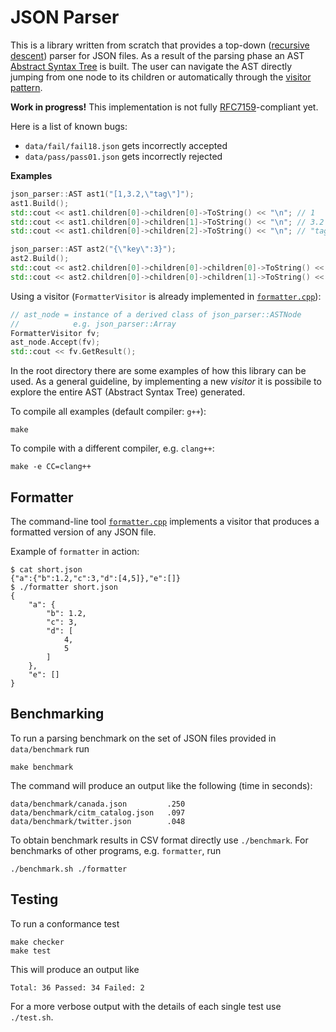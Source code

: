 # JSON Parser

This is a library written from scratch that provides a top-down ([recursive descent](https://en.wikipedia.org/wiki/Recursive_descent_parser)) parser for JSON files.
As a result of the parsing phase an AST [Abstract Syntax Tree](https://en.wikipedia.org/wiki/Abstract_syntax_tree) is built.
The user can navigate the AST directly jumping from one node to its children or
automatically through the [visitor pattern](https://en.wikipedia.org/wiki/Visitor_pattern).

**Work in progress!**
This implementation is not fully [RFC7159](https://www.rfc-editor.org/info/rfc7159)-compliant
yet.

Here is a list of known bugs:
- `data/fail/fail18.json` gets incorrectly accepted
- `data/pass/pass01.json` gets incorrectly rejected

**Examples**

```c++
json_parser::AST ast1("[1,3.2,\"tag\"]");
ast1.Build();
std::cout << ast1.children[0]->children[0]->ToString() << "\n"; // 1
std::cout << ast1.children[0]->children[1]->ToString() << "\n"; // 3.2
std::cout << ast1.children[0]->children[2]->ToString() << "\n"; // "tag"

json_parser::AST ast2("{\"key\":3}");
ast2.Build();
std::cout << ast2.children[0]->children[0]->children[0]->ToString() << "\n"; // "key"
std::cout << ast2.children[0]->children[0]->children[1]->ToString() << "\n"; // 3

```

Using a visitor (`FormatterVisitor` is already implemented in [`formatter.cpp`](formatter.cpp)):

```c++
// ast_node = instance of a derived class of json_parser::ASTNode
//            e.g. json_parser::Array
FormatterVisitor fv;
ast_node.Accept(fv);
std::cout << fv.GetResult();
```

In the root directory there are some examples of how this library can be used.
As a general guideline, by implementing a new _visitor_ it is possibile to explore
the entire AST (Abstract Syntax Tree) generated.

To compile all examples (default compiler: `g++`):
```
make
```

To compile with a different compiler, e.g. `clang++`:
```
make -e CC=clang++
```

## Formatter

The command-line tool [`formatter.cpp`](formatter.cpp) implements a visitor that produces a formatted version of any JSON file.

Example of `formatter` in action:
```
$ cat short.json
{"a":{"b":1.2,"c":3,"d":[4,5]},"e":[]}
$ ./formatter short.json
{
    "a": {
        "b": 1.2,
        "c": 3,
        "d": [
            4,
            5
        ]
    },
    "e": []
}
```

## Benchmarking

To run a parsing benchmark on the set of JSON files provided in `data/benchmark` run
```
make benchmark
```
The command will produce an output like the following (time in seconds):
```
data/benchmark/canada.json         .250
data/benchmark/citm_catalog.json   .097
data/benchmark/twitter.json        .048
```

To obtain benchmark results in CSV format directly use `./benchmark`.
For benchmarks of other programs, e.g. `formatter`, run
```
./benchmark.sh ./formatter
```

## Testing

To run a conformance test
```
make checker
make test
```
This will produce an output like 
```
Total: 36 Passed: 34 Failed: 2
```

For a more verbose output with the details of each single test use `./test.sh`.
